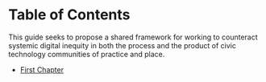 # Table of Contents

This guide seeks to propose a shared framework for working to counteract systemic digital inequity in both the process and the product of civic technology communities of practice and place.

  


* [First Chapter](chapter1.md)



